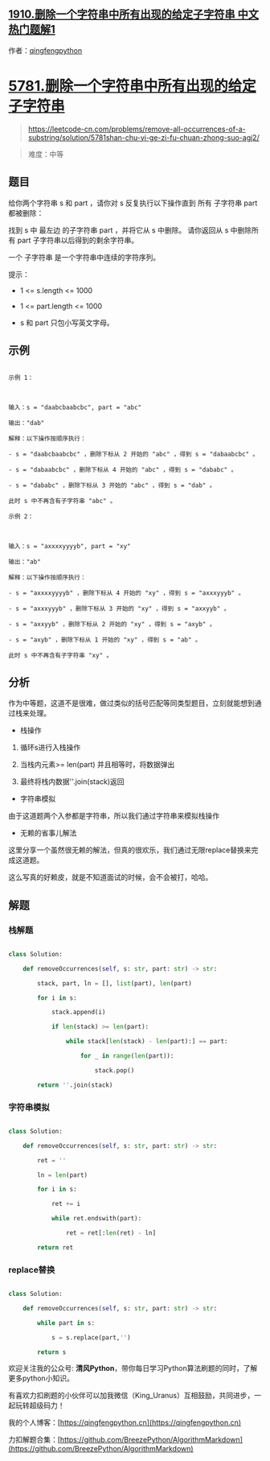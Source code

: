 ## [1910.删除一个字符串中所有出现的给定子字符串 中文热门题解1](https://leetcode.cn/problems/remove-all-occurrences-of-a-substring/solutions/100000/5781shan-chu-yi-ge-zi-fu-chuan-zhong-suo-agj2)

作者：[qingfengpython](https://leetcode.cn/u/qingfengpython)

# [5781.删除一个字符串中所有出现的给定子字符串](https://leetcode-cn.com/problems/remove-all-occurrences-of-a-substring/solution/5781shan-chu-yi-ge-zi-fu-chuan-zhong-suo-agj2/)

> https://leetcode-cn.com/problems/remove-all-occurrences-of-a-substring/solution/5781shan-chu-yi-ge-zi-fu-chuan-zhong-suo-agj2/
>
> 难度：中等

## 题目

给你两个字符串 s 和 part ，请你对 s 反复执行以下操作直到 所有 子字符串 part 都被删除：

找到 s 中 最左边 的子字符串 part ，并将它从 s 中删除。 请你返回从 s 中删除所有 part 子字符串以后得到的剩余字符串。

一个 子字符串 是一个字符串中连续的字符序列。

提示：

- 1 <= s.length <= 1000
- 1 <= part.length <= 1000
- s 和 part 只包小写英文字母。

## 示例

```
示例 1：

输入：s = "daabcbaabcbc", part = "abc"
输出："dab"
解释：以下操作按顺序执行：
- s = "daabcbaabcbc" ，删除下标从 2 开始的 "abc" ，得到 s = "dabaabcbc" 。
- s = "dabaabcbc" ，删除下标从 4 开始的 "abc" ，得到 s = "dababc" 。
- s = "dababc" ，删除下标从 3 开始的 "abc" ，得到 s = "dab" 。
此时 s 中不再含有子字符串 "abc" 。
示例 2：

输入：s = "axxxxyyyyb", part = "xy"
输出："ab"
解释：以下操作按顺序执行：
- s = "axxxxyyyyb" ，删除下标从 4 开始的 "xy" ，得到 s = "axxxyyyb" 。
- s = "axxxyyyb" ，删除下标从 3 开始的 "xy" ，得到 s = "axxyyb" 。
- s = "axxyyb" ，删除下标从 2 开始的 "xy" ，得到 s = "axyb" 。
- s = "axyb" ，删除下标从 1 开始的 "xy" ，得到 s = "ab" 。
此时 s 中不再含有子字符串 "xy" 。
```

## 分析
作为中等题，这道不是很难，做过类似的括号匹配等同类型题目，立刻就能想到通过栈来处理。
-  栈操作
1. 循环s进行入栈操作
2. 当栈内元素>= len(part) 并且相等时，将数据弹出
3. 最终将栈内数据''.join(stack)返回

- 字符串模拟
由于这道题两个入参都是字符串，所以我们通过字符串来模拟栈操作

- 无赖的省事儿解法
这里分享一个虽然很无赖的解法，但真的很欢乐，我们通过无限replace替换来完成这道题。
这么写真的好赖皮，就是不知道面试的时候，会不会被打，哈哈。

## 解题
### 栈解题
```python
class Solution:
    def removeOccurrences(self, s: str, part: str) -> str:
        stack, part, ln = [], list(part), len(part)
        for i in s:
            stack.append(i)
            if len(stack) >= len(part):
                while stack[len(stack) - len(part):] == part:
                    for _ in range(len(part)):
                        stack.pop()
        return ''.join(stack)
```
### 字符串模拟
```python
class Solution:
    def removeOccurrences(self, s: str, part: str) -> str:
        ret = ''
        ln = len(part)
        for i in s:
            ret += i
            while ret.endswith(part):
                ret = ret[:len(ret) - ln]
        return ret
```

### replace替换
```python
class Solution:
    def removeOccurrences(self, s: str, part: str) -> str:
        while part in s:
            s = s.replace(part,'')
        return s
```


欢迎关注我的公众号: **清风Python**，带你每日学习Python算法刷题的同时，了解更多python小知识。

有喜欢力扣刷题的小伙伴可以加我微信（King_Uranus）互相鼓励，共同进步，一起玩转超级码力！

我的个人博客：[https://qingfengpython.cn](https://qingfengpython.cn)

力扣解题合集：[https://github.com/BreezePython/AlgorithmMarkdown](https://github.com/BreezePython/AlgorithmMarkdown)